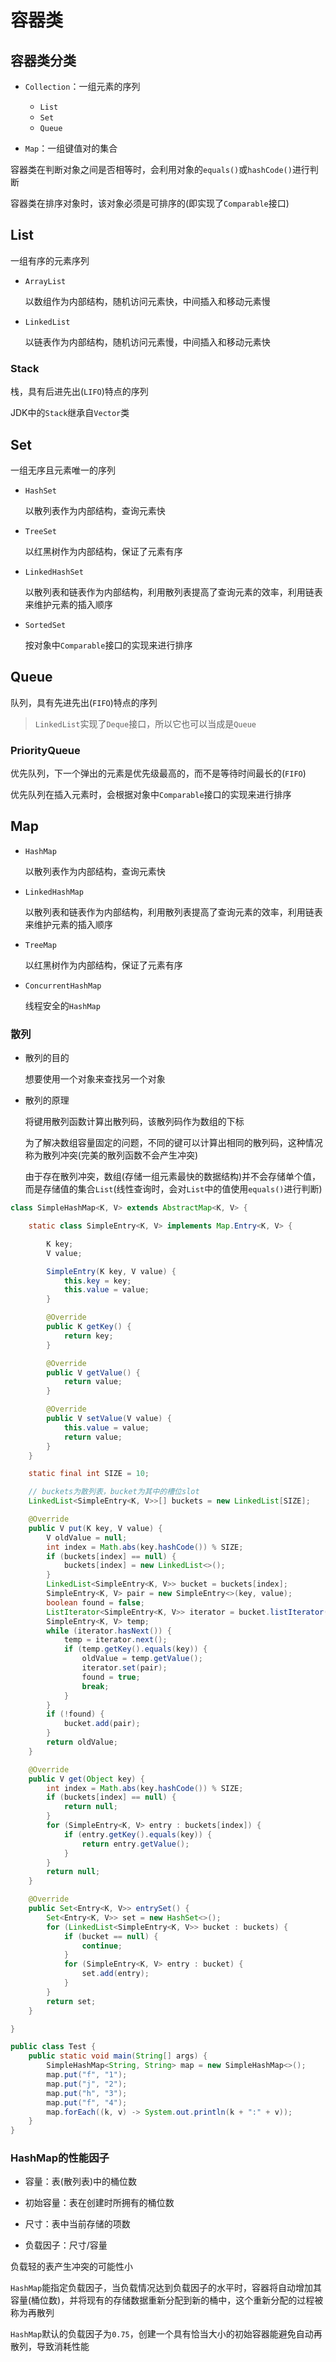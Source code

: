 # 容器类

## 容器类分类

* `Collection`：一组元素的序列
  * `List`
  * `Set`
  * `Queue`

* `Map`：一组键值对的集合

容器类在判断对象之间是否相等时，会利用对象的`equals()`或`hashCode()`进行判断

容器类在排序对象时，该对象必须是可排序的(即实现了`Comparable`接口)

## List

一组有序的元素序列

* `ArrayList`

  以数组作为内部结构，随机访问元素快，中间插入和移动元素慢

* `LinkedList`

  以链表作为内部结构，随机访问元素慢，中间插入和移动元素快

### Stack

栈，具有后进先出(`LIFO`)特点的序列

JDK中的`Stack`继承自`Vector`类

## Set

一组无序且元素唯一的序列

* `HashSet`

  以散列表作为内部结构，查询元素快

* `TreeSet`

  以红黑树作为内部结构，保证了元素有序

* `LinkedHashSet`

  以散列表和链表作为内部结构，利用散列表提高了查询元素的效率，利用链表来维护元素的插入顺序

* `SortedSet`

  按对象中`Comparable`接口的实现来进行排序

## Queue

队列，具有先进先出(`FIFO`)特点的序列

> `LinkedList`实现了`Deque`接口，所以它也可以当成是`Queue`

### PriorityQueue

优先队列，下一个弹出的元素是优先级最高的，而不是等待时间最长的(`FIFO`)

优先队列在插入元素时，会根据对象中`Comparable`接口的实现来进行排序

## Map

* `HashMap`

  以散列表作为内部结构，查询元素快

* `LinkedHashMap`

  以散列表和链表作为内部结构，利用散列表提高了查询元素的效率，利用链表来维护元素的插入顺序

* `TreeMap`

  以红黑树作为内部结构，保证了元素有序

* `ConcurrentHashMap`

  线程安全的`HashMap`

### 散列

* 散列的目的

  想要使用一个对象来查找另一个对象

* 散列的原理

  将键用散列函数计算出散列码，该散列码作为数组的下标

  为了解决数组容量固定的问题，不同的键可以计算出相同的散列码，这种情况称为散列冲突(完美的散列函数不会产生冲突)

  由于存在散列冲突，数组(存储一组元素最快的数据结构)并不会存储单个值，而是存储值的集合`List`(线性查询时，会对`List`中的值使用`equals()`进行判断)

```java
class SimpleHashMap<K, V> extends AbstractMap<K, V> {

    static class SimpleEntry<K, V> implements Map.Entry<K, V> {

        K key;
        V value;

        SimpleEntry(K key, V value) {
            this.key = key;
            this.value = value;
        }

        @Override
        public K getKey() {
            return key;
        }

        @Override
        public V getValue() {
            return value;
        }

        @Override
        public V setValue(V value) {
            this.value = value;
            return value;
        }
    }

    static final int SIZE = 10;

    // buckets为散列表，bucket为其中的槽位slot
    LinkedList<SimpleEntry<K, V>>[] buckets = new LinkedList[SIZE];

    @Override
    public V put(K key, V value) {
        V oldValue = null;
        int index = Math.abs(key.hashCode()) % SIZE;
        if (buckets[index] == null) {
            buckets[index] = new LinkedList<>();
        }
        LinkedList<SimpleEntry<K, V>> bucket = buckets[index];
        SimpleEntry<K, V> pair = new SimpleEntry<>(key, value);
        boolean found = false;
        ListIterator<SimpleEntry<K, V>> iterator = bucket.listIterator();
        SimpleEntry<K, V> temp;
        while (iterator.hasNext()) {
            temp = iterator.next();
            if (temp.getKey().equals(key)) {
                oldValue = temp.getValue();
                iterator.set(pair);
                found = true;
                break;
            }
        }
        if (!found) {
            bucket.add(pair);
        }
        return oldValue;
    }

    @Override
    public V get(Object key) {
        int index = Math.abs(key.hashCode()) % SIZE;
        if (buckets[index] == null) {
            return null;
        }
        for (SimpleEntry<K, V> entry : buckets[index]) {
            if (entry.getKey().equals(key)) {
                return entry.getValue();
            }
        }
        return null;
    }

    @Override
    public Set<Entry<K, V>> entrySet() {
        Set<Entry<K, V>> set = new HashSet<>();
        for (LinkedList<SimpleEntry<K, V>> bucket : buckets) {
            if (bucket == null) {
                continue;
            }
            for (SimpleEntry<K, V> entry : bucket) {
                set.add(entry);
            }
        }
        return set;
    }

}

public class Test {
    public static void main(String[] args) {
        SimpleHashMap<String, String> map = new SimpleHashMap<>();
        map.put("f", "1");
        map.put("j", "2");
        map.put("h", "3");
        map.put("f", "4");
        map.forEach((k, v) -> System.out.println(k + ":" + v));
    }
}
```

### HashMap的性能因子

* 容量：表(散列表)中的桶位数

* 初始容量：表在创建时所拥有的桶位数

* 尺寸：表中当前存储的项数

* 负载因子：尺寸/容量

负载轻的表产生冲突的可能性小

`HashMap`能指定负载因子，当负载情况达到负载因子的水平时，容器将自动增加其容量(桶位数)，并将现有的存储数据重新分配到新的桶中，这个重新分配的过程被称为再散列

`HashMap`默认的负载因子为`0.75`，创建一个具有恰当大小的初始容器能避免自动再散列，导致消耗性能
